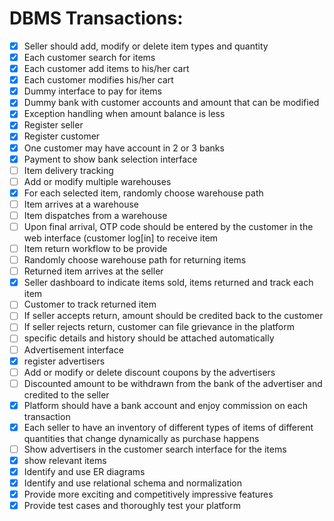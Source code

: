 # **DBMS Transactions:**  

- [x] Seller should add, modify or delete item types and quantity
- [x] Each customer search for items
- [x] Each customer add items to his/her cart
- [x] Each customer modifies his/her cart
- [x] Dummy interface to pay for items
- [x] Dummy bank with customer accounts and amount that can be modified
- [x] Exception handling when amount balance is less
- [x] Register seller
- [x] Register customer
- [x] One customer may have account in 2 or 3 banks
- [x] Payment to show bank selection interface
- [ ] Item delivery tracking
- [ ] Add or modify multiple warehouses
- [x] For each selected item, randomly choose warehouse path
- [ ] Item arrives at a warehouse
- [ ] Item dispatches from a warehouse
- [ ] Upon final arrival, OTP code should be entered by the customer in the web interface (customer log[in] to receive item
- [ ] Item return workflow to be provide
- [ ] Randomly choose warehouse path for returning items
- [ ] Returned item arrives at the seller
- [x] Seller dashboard to indicate items sold, items returned and track each item
- [ ] Customer to track returned item
- [ ] If seller accepts return, amount should be credited back to the customer
- [ ] If seller rejects return, customer can file grievance in the platform
- [ ] specific details and history should be attached automatically
- [ ] Advertisement interface
- [x] register advertisers
- [ ] Add or modify or delete discount coupons by the advertisers
- [ ] Discounted amount to be withdrawn from the bank of the advertiser and credited to the seller
- [x] Platform should have a bank account and enjoy commission on each transaction
- [x] Each seller to have an inventory of different types of items of different quantities that change dynamically as purchase happens
- [ ] Show advertisers in the customer search interface for the items
- [x] show relevant items
- [x] Identify and use ER diagrams
- [x] Identify and use relational schema and normalization
- [x] Provide more exciting and competitively impressive features
- [x] Provide test cases and thoroughly test your platform
